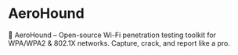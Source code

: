 # AeroHound
🐺 AeroHound – Open-source Wi-Fi penetration testing toolkit for WPA/WPA2 &amp; 802.1X networks. Capture, crack, and report like a pro.
